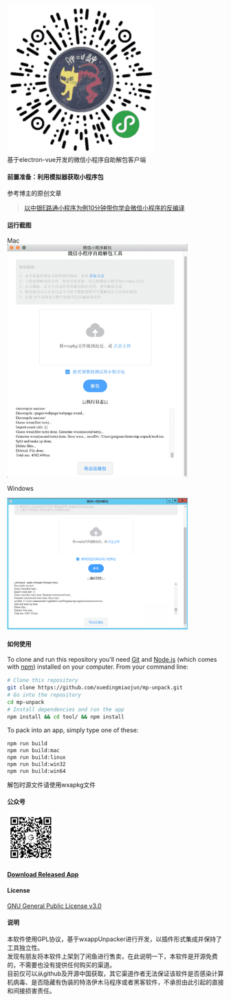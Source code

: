 ![image](../build/icons/256x256.png)  
基于electron-vue开发的微信小程序自助解包客户端  

#### 前置准备：利用模拟器获取小程序包

参考博主的原创文章  
> [以中银E路通小程序为例10分钟带你学会微信小程序的反编译](http://xuedingmiao.com/blog/xcx_unpack.html)

#### 运行截图  

Mac  
<img src="../mp-unpack.png" alt="mac解包截图" width="420" />  

Windows  

<img src="../mp-unpack-win.png" alt="windows解包截图" width="420" />

#### 如何使用

To clone and run this repository you'll need [Git](https://git-scm.com) and [Node.js](https://nodejs.org/en/download/) (which comes with [npm](https://www.npmjs.com/)) installed on your computer. From your command line:

``` bash
# Clone this repository
git clone https://github.com/xuedingmiaojun/mp-unpack.git
# Go into the repository
cd mp-unpack
# Install dependencies and run the app
npm install && cd tool/ && npm install 
```

To pack into an app, simply type one of these:

``` shell
npm run build
npm run build:mac
npm run build:linux
npm run build:win32
npm run build:win64
```

解包时源文件请使用wxapkg文件  

#### 公众号
<img src="../gzh.jpg" alt="公众号" height="110" />

#### [Download Released App](https://github.com/xuedingmiaojun/mp-unpack/releases)

#### License
[GNU General Public License v3.0](LICENSE)

#### 说明
本软件使用GPL协议，基于wxappUnpacker进行开发，以插件形式集成并保持了工具独立性。  
发现有朋友将本软件上架到了闲鱼进行售卖，在此说明一下，本软件是开源免费的，不需要也没有提供任何购买的渠道。  
目前仅可以从github及开源中国获取，其它渠道作者无法保证该软件是否感染计算机病毒、是否隐藏有伪装的特洛伊木马程序或者黑客软件，不承担由此引起的直接和间接损害责任。  